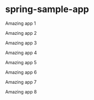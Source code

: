 # spring-sample-app


Amazing app 1


Amazing app 2


Amazing app 3

Amazing app 4

Amazing app 5

Amazing app 6

Amazing app 7

Amazing app 8
